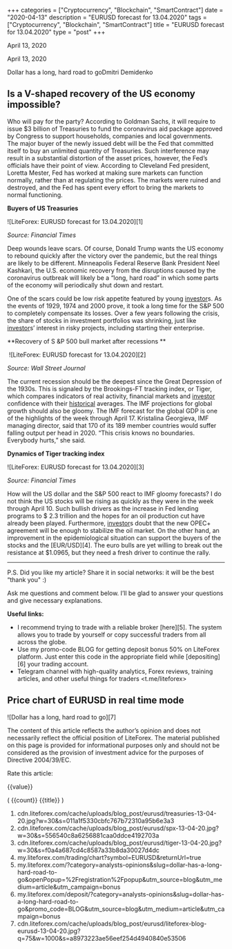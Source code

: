 +++
categories = ["Cryptocurrency", "Blockchain", "SmartContract"]
date = "2020-04-13"
description = "EURUSD forecast for 13.04.2020"
tags = ["Cryptocurrency", "Blockchain", "SmartContract"]
title = "EURUSD forecast for 13.04.2020"
type = "post"
+++

April 13, 2020

April 13, 2020

Dollar has a long, hard road to goDmitri Demidenko

## Is a V-shaped recovery of the US economy impossible?

Who will pay for the party? According to Goldman Sachs, it will require
to issue $3 billion of Treasuries to fund the coronavirus aid package
approved by Congress to support households, companies and local
governments. The major buyer of the newly issued debt will be the Fed
that committed itself to buy an unlimited quantity of Treasuries. Such
interference may result in a substantial distortion of the asset prices,
however, the Fed’s officials have their point of view. According to
Cleveland Fed president, Loretta Mester, Fed has worked at making sure
markets can function normally, rather than at regulating the prices. The
markets were ruined and destroyed, and the Fed has spent every effort to
bring the markets to normal functioning.

 **Buyers of US Treasuries**

![LiteForex: EURUSD forecast for 13.04.2020][1]

 _Source: Financial Times_

Deep wounds leave scars. Of course, Donald Trump wants the US economy to
rebound quickly after the victory over the pandemic, but the real things
are likely to be different. Minneapolis Federal Reserve Bank President
Neel Kashkari, the U.S. economic recovery from the disruptions caused by
the coronavirus outbreak will likely be a “long, hard road” in which
some parts of the economy will periodically shut down and restart.

One of the scars could be low risk appetite featured by young [investor](https://www.fintechee.com/tutorial-for-forex-trading/investor-mode/)s.
As the events of 1929, 1974 and 2000 prove, it took a long time for the
S&P 500 to completely compensate its losses. Over a few years following
the crisis, the share of stocks in investment portfolios was shrinking,
just like [investor](https://www.fintechee.com/tutorial-for-forex-trading/investor-mode/)s’ interest in risky projects, including starting
their enterprise.

 **Recovery of S &P 500 bull market after recessions **

 ![LiteForex: EURUSD forecast for 13.04.2020][2]

 _Source: Wall Street Journal_

The current recession should be the deepest since the Great Depression
of the 1930s. This is signaled by the Brookings-FT tracking index, or
Tiger, which compares indicators of real activity, financial markets and
[investor](https://www.fintechee.com/tutorial-for-forex-trading/investor-mode/) confidence with their [historical](https://www.fintechee.com/services/historical-data-for-forex/) averages. The IMF projections
for global growth should also be gloomy. The IMF forecast for the global
GDP is one of the highlights of the week through April 17. Kristalina
Georgieva, IMF managing director, said that 170 of its 189 member
countries would suffer falling output per head in 2020. “This crisis
knows no boundaries. Everybody hurts,” she said.

 **Dynamics of Tiger tracking index**

![LiteForex: EURUSD forecast for 13.04.2020][3]

 _Source: Financial Times_

How will the US dollar and the S&P 500 react to IMF gloomy forecasts? I
do not think the US stocks will be rising as quickly as they were in the
week through April 10. Such bullish drivers as the increase in Fed
lending programs to $ 2.3 trillion and the hopes for an oil production
cut have already been played. Furthermore, [investor](https://www.fintechee.com/tutorial-for-forex-trading/investor-mode/)s doubt that the new
OPEC+ agreement will be enough to stabilize the oil market. On the other
hand, an improvement in the epidemiological situation can support the
buyers of the stocks and the [EUR/USD][4]. The euro bulls are yet
willing to break out the resistance at $1.0965, but they need a fresh
driver to continue the rally.

* * *

P.S. Did you like my article? Share it in social networks: it will be
the best “thank you" :)

Ask me questions and comment below. I’ll be glad to answer your
questions and give necessary explanations.

 **Useful links:**

  * I recommend trying to trade with a reliable broker [here][5]. The system allows you to trade by yourself or copy successful traders from all across the globe.
  * Use my promo-code BLOG for getting deposit bonus 50% on LiteForex platform. Just enter this code in the appropriate field while [depositing][6] your trading account.
  * Telegram channel with high-quality analytics, Forex reviews, training articles, and other useful things for traders <t.me/liteforex>



## Price chart of EURUSD in real time mode

![Dollar has a long, hard road to go][7]

The content of this article reflects the author’s opinion and does not
necessarily reflect the official position of LiteForex. The material
published on this page is provided for informational purposes only and
should not be considered as the provision of investment advice for the
purposes of Directive 2004/39/EC.

Rate this article:

{{value}}

( {{count}} {{title}} )

   1. cdn.liteforex.com/cache/uploads/blog_post/eurusd/treasuries-13-04-20.jpg?w=30&s=011a1f5330cbfc767b72310a95b6e3a3
   2. cdn.liteforex.com/cache/uploads/blog_post/eurusd/spx-13-04-20.jpg?w=30&s=556540c8a6256881caa0ddce4192703a
   3. cdn.liteforex.com/cache/uploads/blog_post/eurusd/tiger-13-04-20.jpg?w=30&s=f0a4a687cd4c8587a33b8da30027d4dc
   4. my.liteforex.com/trading/chart?symbol=EURUSD&returnUrl=true
   5. my.liteforex.com/?category=analysts-opinions&slug=dollar-has-a-long-hard-road-to-go&openPopup=%2Fregistration%2Fpopup&utm_source=blog&utm_medium=article&utm_campaign=bonus
   6. my.liteforex.com/deposit/?category=analysts-opinions&slug=dollar-has-a-long-hard-road-to-go&promo_code=BLOG&utm_source=blog&utm_medium=article&utm_campaign=bonus
   7. cdn.liteforex.com/cache/uploads/blog_post/eurusd/liteforex-blog-eurusd-13-04-20.jpg?q=75&w=1000&s=a8973223ae56eef254d4940840e53506